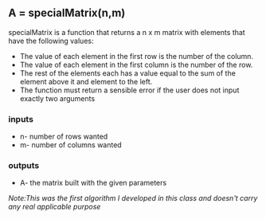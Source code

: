 ## A = specialMatrix(n,m)
specialMatrix is a function that returns a n x m matrix with elements that have the following values:
* The value of each element in the first row is the number of the column.
* The value of each element in the first column is the number of the row.
* The rest of the elements each has a value equal to the sum of the element above it and element to the left.
* The function must return a sensible error if the user does not input exactly two arguments

### inputs
* n- number of rows wanted
* m- number of columns wanted

### outputs
* A- the matrix built with the given parameters

*Note:This was the first algorithm I developed in this class and doesn't carry any real applicable purpose*
